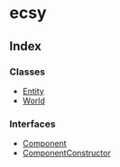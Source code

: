 
# ecsy

## Index

### Classes

* [Entity](classes/entity.md)
* [World](classes/world.md)

### Interfaces

* [Component](interfaces/component.md)
* [ComponentConstructor](interfaces/componentconstructor.md)
